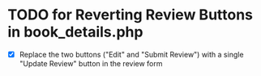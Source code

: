 # TODO for Reverting Review Buttons in book_details.php

- [x] Replace the two buttons ("Edit" and "Submit Review") with a single "Update Review" button in the review form
